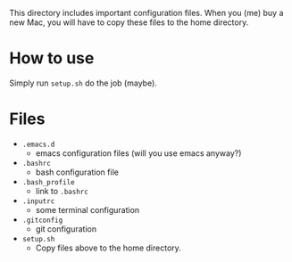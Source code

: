This directory includes important configuration files.
When you (me) buy a new Mac, you will have to copy these files to the home
directory.

# How to use

Simply run `setup.sh` do the job (maybe).

# Files

- `.emacs.d`
    - emacs configuration files (will you use emacs anyway?)
- `.bashrc`
    - bash configuration file
- `.bash_profile`
    - link to `.bashrc`
- `.inputrc`
    - some terminal configuration
- `.gitconfig`
    - git configuration
- `setup.sh`
    - Copy files above to the home directory.

